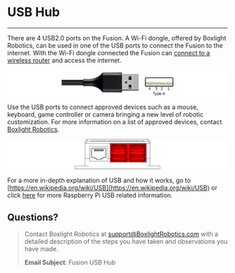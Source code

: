 # **USB Hub**
-----
There are 4 USB2.0 ports on the Fusion. A Wi-Fi dongle, offered by Boxlight Robotics, can be used in one of the USB ports to connect the Fusion to the internet. With the Wi-Fi dongle connected the Fusion can [connect to a wireless router](Connect_Internet.md) and access the internet.

![](img/Fusion_Controller/USB_Port_Diagram.png)

Use the USB ports to connect approved devices such as a mouse, keyboard, game controller or camera bringing a new level of robotic customization. For more information on a list of approved devices, contact [Boxlight Robotics](About.md).

![](img/Fusion_Controller/Fusion_Front_USB.png)

For a more in-depth explanation of USB and how it works, go to [https://en.wikipedia.org/wiki/USB](https://en.wikipedia.org/wiki/USB) or click [here](https://www.raspberrypi.org/documentation/hardware/raspberrypi/README.md) for more Raspberry Pi USB related information.

## **Questions?**
>Contact Boxlight Robotics at [support@BoxlightRobotics.com](mailto:support@BoxlightRobotics.com) with a detailed description of the steps you have taken and observations you have made.
>
>**Email Subject**: Fusion USB Hub